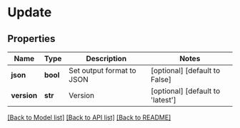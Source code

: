 # Update

## Properties
Name | Type | Description | Notes
------------ | ------------- | ------------- | -------------
**json** | **bool** | Set output format to JSON | [optional] [default to False]
**version** | **str** | Version | [optional] [default to 'latest']

[[Back to Model list]](../README.md#documentation-for-models) [[Back to API list]](../README.md#documentation-for-api-endpoints) [[Back to README]](../README.md)


